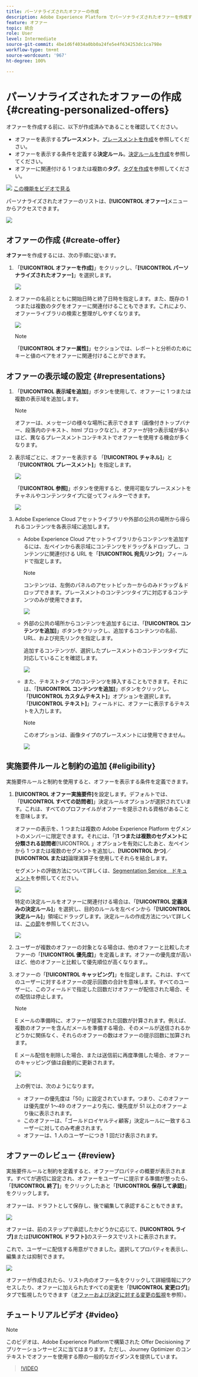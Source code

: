 ```yaml
---
title: パーソナライズされたオファーの作成
description: Adobe Experience Platform でパーソナライズされたオファーを作成する方法を説明します。
feature: オファー
topic: 統合
role: User
level: Intermediate
source-git-commit: 4be1d6f4034a0bb0a24fe5e4f634253dc1ca798e
workflow-type: tm+mt
source-wordcount: '967'
ht-degree: 100%

---
```


# パーソナライズされたオファーの作成{#creating-personalized-offers}

オファーを作成する前に、以下が作成済みであることを確認してください。

* オファーを表示する&#x200B;**プレースメント**。[プレースメントを作成](../offer-library/creating-placements.md)を参照してください。
* オファーを表示する条件を定義する&#x200B;**決定ルール**。[決定ルールを作成](../offer-library/creating-decision-rules.md)を参照してください。
* オファーに関連付ける 1 つまたは複数の&#x200B;**タグ**。[タグを作成](../offer-library/creating-tags.md)を参照してください。

![](../../assets/do-not-localize/how-to-video.png) [この機能をビデオで見る](#video)

パーソナライズされたオファーのリストは、**[!UICONTROL オファー]**&#x200B;メニューからアクセスできます。

![](../../assets/offers_list.png)

## オファーの作成 {#create-offer}

**オファー**&#x200B;を作成するには、次の手順に従います。

1. 「**[!UICONTROL オファーを作成]**」をクリックし、「**[!UICONTROL パーソナライズされたオファー]**」を選択します。

   ![](../../assets/create_offer.png)

1. オファーの名前とともに開始日時と終了日時を指定します。また、既存の 1 つまたは複数のタグをオファーに関連付けることもできます。これにより、オファーライブラリの検索と整理がしやすくなります。

   ![](../../assets/offer_details.png)

   >[!NOTE]
   >
   >「**[!UICONTROL オファー属性]**」セクションでは、レポートと分析のためにキーと値のペアをオファーに関連付けることができます。

## オファーの表示域の設定 {#representations}

1. 「**[!UICONTROL 表示域を追加]**」ボタンを使用して、オファーに 1 つまたは複数の表示域を追加します。

   >[!NOTE]
   >
   >オファーは、メッセージの様々な場所に表示できます（画像付きトップバナー、段落内のテキスト、html ブロックなど）。オファーが持つ表示域が多いほど、異なるプレースメントコンテキストでオファーを使用する機会が多くなります。

1. 表示域ごとに、オファーを表示する 「**[!UICONTROL チャネル]**」と「**[!UICONTROL プレースメント]**」を指定します。

   ![](../../assets/channel-placement.png)

   「**[!UICONTROL 参照]**」ボタンを使用すると、使用可能なプレースメントをチャネルやコンテンツタイプに従ってフィルターできます。

   ![](../../assets/browse-placements.png)

1. Adobe Experience Cloud アセットライブラリや外部の公共の場所から得られるコンテンツを各表示域に追加します。

   * Adobe Experience Cloud アセットライブラリからコンテンツを追加するには、左ペインから表示域にコンテンツをドラッグ＆ドロップし、コンテンツに関連付ける URL を「**[!UICONTROL 宛先リンク]**」フィールドで指定します。

      >[!NOTE]
      >
      >コンテンツは、左側のパネルのアセットピッカーからのみドラッグ＆ドロップできます。プレースメントのコンテンツタイプに対応するコンテンツのみが使用できます。

      ![](../../assets/offer_drag_content.png)

   * 外部の公共の場所からコンテンツを追加するには、「**[!UICONTROL コンテンツを追加]**」ボタンをクリックし、追加するコンテンツの名前、URL、および宛先リンクを指定します。

      追加するコンテンツが、選択したプレースメントのコンテンツタイプに対応していることを確認します。

      ![](../../assets/offer_add_content.png)

   * また、テキストタイプのコンテンツを挿入することもできます。それには、「**[!UICONTROL コンテンツを追加]**」ボタンをクリックし、「**[!UICONTROL カスタムテキスト]**」オプションを選択します。「**[!UICONTROL テキスト]**」フィールドに、オファーに表示するテキストを入力します。

      >[!NOTE]
      >
      >このオプションは、画像タイプのプレースメントには使用できません。

      ![](../../assets/offer_text_content.png)

## 実施要件ルールと制約の追加 {#eligibility}

実施要件ルールと制約を使用すると、オファーを表示する条件を定義できます。

1. **[!UICONTROL オファー実施要件]**&#x200B;を設定します。デフォルトでは、「**[!UICONTROL すべての訪問者]**」決定ルールオプションが選択されています。これは、すべてのプロファイルがオファーを提示される資格があることを意味します。

   オファーの表示を、1 つまたは複数の Adobe Experience Platform セグメントのメンバーに限定できます。それには、「]**1 つまたは複数のセグメントに分類される訪問者**[!UICONTROL 」オプションを有効にしたあと、左ペインから 1 つまたは複数のセグメントを追加し、**[!UICONTROL かつ]**／**[!UICONTROL または]**&#x200B;論理演算子を使用してそれらを結合します。

   セグメントの評価方法について詳しくは、[Segmentation Service　ドキュメント](https://experienceleague.adobe.com/docs/experience-platform/segmentation/home.html?lang=ja)を参照してください。

   ![](../../assets/offer-eligibility-segment.png)

   特定の決定ルールをオファーに関連付ける場合は、「**[!UICONTROL 定義済みの決定ルール]**」を選択し、目的のルールを左ペインから「**[!UICONTROL 決定ルール]**」領域にドラッグします。決定ルールの作成方法について詳しくは、[この節](../offer-library/creating-decision-rules.md)を参照してください。

   ![](../../assets/offer_rule.png)

1. ユーザーが複数のオファーの対象となる場合は、他のオファーと比較したオファーの「**[!UICONTROL 優先度]**」を定義します。オファーの優先度が高いほど、他のオファーと比較して優先順位が高くなります。。

1. オファーの「**[!UICONTROL キャッピング]**」を指定します。これは、すべてのユーザーに対するオファーの提示回数の合計を意味します。すべてのユーザーに、このフィールドで指定した回数だけオファーが配信された場合、その配信は停止します。

   >[!NOTE]
   >
   >E メールの準備時に、オファーが提案された回数が計算されます。例えば、複数のオファーを含んだメールを準備する場合、そのメールが送信されるかどうかに関係なく、それらのオファーの数はオファーの提示回数に加算されます。
   >
   >E メール配信を削除した場合、または送信前に再度準備した場合、オファーのキャッピング値は自動的に更新されます。

   ![](../../assets/offer_capping.png)

   上の例では、次のようになります。

   * オファーの優先度は「50」に設定されています。つまり、このオファーは優先度が 1～49 のオファーより先に、優先度が 51 以上のオファーより後に表示されます。
   * このオファーは、「ゴールドロイヤルティ顧客」決定ルールに一致するユーザーに対してのみ考慮されます。
   * オファーは、1 人のユーザーにつき 1 回だけ表示されます。

## オファーのレビュー {#review}

実施要件ルールと制約を定義すると、オファープロパティの概要が表示されます。すべてが適切に設定され、オファーをユーザーに提示する準備が整ったら、「**[!UICONTROL 終了]**」をクリックしたあと「**[!UICONTROL 保存して承認]**」をクリックします。

オファーは、ドラフトとして保存し、後で編集して承認することもできます。

![](../../assets/offer_review.png)

オファーは、前のステップで承認したかどうかに応じて、**[!UICONTROL ライブ]**&#x200B;または&#x200B;**[!UICONTROL ドラフト]**&#x200B;のステータスでリストに表示されます。

これで、ユーザーに配信する用意ができました。選択してプロパティを表示し、編集または抑制できます。

![](../../assets/offer_created.png)

オファーが作成されたら、リスト内のオファー名をクリックして詳細情報にアクセスしたり、オファーに加えられたすべての変更を「**[!UICONTROL 変更ログ]**」タブで監視したりできます（[オファーおよび決定に対する変更の監視](../get-started/user-interface.md#monitoring-changes)を参照）。

## チュートリアルビデオ {#video}

>[!NOTE]
>
>このビデオは、Adobe Experience Platformで構築された Offer Decisioning アプリケーションサービスに当てはまります。ただし、Journey Optimizer のコンテキストでオファーを使用する際の一般的なガイダンスを提供しています。

>[!VIDEO](https://video.tv.adobe.com/v/329375?quality=12)
